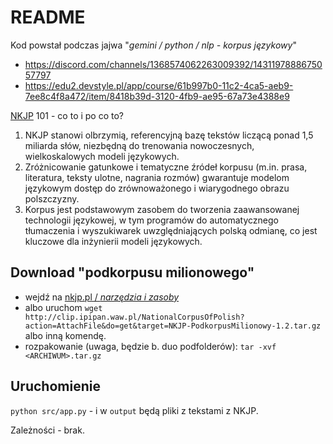 # README

Kod powstał podczas jajwa "_gemini / python / nlp - korpus językowy_"
  - https://discord.com/channels/1368574062263009392/1431197888675057797
  - https://edu2.devstyle.pl/app/course/61b997b0-11c2-4ca5-aeb9-7ee8c4f8a472/item/8418b39d-3120-4fb9-ae95-67a73e4388e9

[NKJP](https://nkjp.pl/) 101 - co to i po co to?

1. NKJP stanowi olbrzymią, referencyjną bazę tekstów liczącą ponad 1,5 miliarda słów, niezbędną do trenowania nowoczesnych, wielkoskalowych modeli językowych.
2. Zróżnicowanie gatunkowe i tematyczne źródeł korpusu (m.in. prasa, literatura, teksty ulotne, nagrania rozmów) gwarantuje modelom językowym dostęp do zrównoważonego i wiarygodnego obrazu polszczyzny.
3. Korpus jest podstawowym zasobem do tworzenia zaawansowanej technologii językowej, w tym programów do automatycznego tłumaczenia i wyszukiwarek uwzględniających polską odmianę, co jest kluczowe dla inżynierii modeli językowych.

## Download "podkorpusu milionowego"

- wejdź na [nkjp.pl / _narzędzia i zasoby_](https://nkjp.pl/index.php?page=14&lang=0)
- albo uruchom `wget http://clip.ipipan.waw.pl/NationalCorpusOfPolish?action=AttachFile&do=get&target=NKJP-PodkorpusMilionowy-1.2.tar.gz` albo inną komendę.
- rozpakowanie (uwaga, będzie b. duo podfolderów): `tar -xvf <ARCHIWUM>.tar.gz`

## Uruchomienie

`python src/app.py` - i w `output` będą pliki z tekstami z NKJP.

Zależności - brak.
